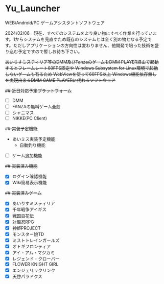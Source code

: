 # Yu_Launcher
WEB/Android/PC ゲームアシスタントソフトウェア

2024/02/06　現在、すべてのシステムをより良い物にすべく作業を行っています。1からシステムを見直すため既存のシステムとは全く別の物となる予定です。ただしアプリケーションの方向性は変わりません、他開発で培った技術を盛り込む予定ですので暫しお待ち下さい。

~~あいりすミスティリア等のDMM及びFanzaのゲームをDMM PLAYER経由で起動するとフレームレート60FPS固定や
Windows Subsystem for Linux環境で起動しないゲームも有るため
WebViewを使って60FPS以上 Windows機能依存無しを実現出来るDMM GAME PLAYERに代わるソフトウェア~~

~~## 近日対応予定プラットフォーム~~
- [ ] DMM
- [ ] FANZAの無料ゲーム全般
- [ ] シャニマス
- [ ] NIKKE(PC Client)

~~## 実装予定機能~~
- あいミス実装予定機能
    - 自動釣り機能

- [ ] ゲーム追加機能

~~## 実装済み機能~~
- [x] ログイン確認機能
- [x] Wiki簡易表示機能

~~## 実装済みゲーム~~
- [x] あいりすミスティリア　
- [x] 千年戦争アイギス 
- [x] 戦国百花伝 
- [x] 対魔忍RPG 
- [x] 神姫PROJECT 
- [x] モンスター娘TD 
- [x] ミストトレインガールズ 
- [x] オトギフロンティア 
- [x] アイ・アム・マジカミ 
- [x] レジェンド・クローバー 
- [x] FLOWER KNIGHT GIRL 
- [x] エンジェリックリンク 
- [x] 天啓パラドクス
